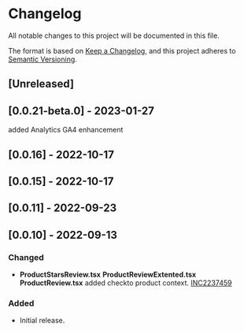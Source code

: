 # Changelog

All notable changes to this project will be documented in this file.

The format is based on [Keep a Changelog](https://keepachangelog.com/en/1.0.0/),
and this project adheres to [Semantic Versioning](https://semver.org/spec/v2.0.0.html).

## [Unreleased]
## [0.0.21-beta.0] - 2023-01-27
added Analytics GA4 enhancement

## [0.0.16] - 2022-10-17

## [0.0.15] - 2022-10-17

## [0.0.11] - 2022-09-23

## [0.0.10] - 2022-09-13
### Changed

- **ProductStarsReview.tsx** **ProductReviewExtented.tsx** **ProductReview.tsx** added checkto product context. [INC2237459](https://whirlpool.service-now.com/nav_to.do?uri=incident.do?sys_id=1354760c471519549a54d65c346d4328%26sysparm_view=RPT9bcc09561bff3810708f26db234bcb61)

### Added
- Initial release.
